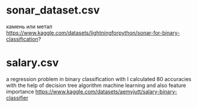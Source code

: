 # sonar_dataset.csv
камень или метал
https://www.kaggle.com/datasets/lightningforpython/sonar-for-binary-classification?

# salary.csv
a regression problem in binary classification with I calculated 80 accuracies with the help of decision tree algorithm machine learning and also feature importance
https://www.kaggle.com/datasets/aemyjutt/salary-binary-classifier

